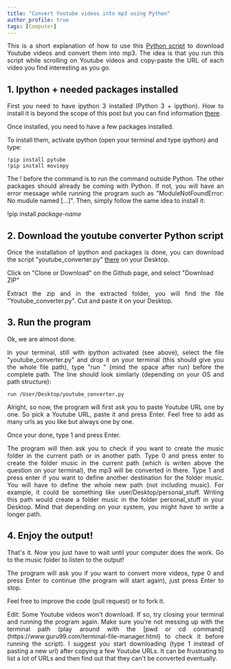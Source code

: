 ```yaml
---
title: "Convert Youtube videos into mp3 using Python"
author_profile: true
tags: [Computer]
---
```


<p align="justify"> 
This is a short explanation of how to use this
<a href="https://github.com/JLefortBesnard/YoutubeConverter">Python script</a>
to download Youtube videos and convert them into mp3. The idea is that you run this script while scrolling on Youtube videos and copy-paste the URL of each video you find interesting as you go.
</p>


## 1. Ipython + needed packages installed
<p align="justify"> 
First you need to have ipython 3 installed (Python 3 + ipython). How to install it is beyond the scope of this post but you can find information <a href="http://jeremylefortbesnard.de/LearnPythonandML/">there</a>.
</p>

Once installed, you need to have a few packages installed. 

To install them, activate ipython (open your terminal and type ipython) and type:

```
!pip install pytube
!pip install moviepy
```
<p align="justify"> 
The ! before the command is to run the command outside Python.
The other packages should already be coming with Python. If not, you will have an error message while running the program such as "ModuleNotFoundError: No mudule named [...]". Then, simply follow the same idea to install it: 
</p>

!pip install _package-name_

  
## 2. Download the youtube converter Python script
<p align="justify">
Once the installation of ipython and packages is done, you can download the script "youtube_converter.py" <a href="https://github.com/JLefortBesnard/YoutubeConverter">there</a> on your Desktop.
</p>

Click on "Clone or Download" on the Github page, and select "Download ZIP"

<p align="justify"> 
Extract the zip and in the extracted folder, you will find the file "Youtube_converter.py".
Cut and paste it on your Desktop.
</p>

## 3. Run the program

Ok, we are almost done.

<p align="justify">
In your terminal, still with ipython activated (see above), select the file "youtube_converter.py" and drop it on your terminal (this should give you the whole file path), type "run " (mind the space after run) before the complete path. The line should look similarly (depending on your OS and path structure):
</p>

```
run /User/Desktop/youtube_converter.py
```
<p align="justify"> 
Alright, so now, the program will first ask you to paste Youtube URL one by one. So pick a Youtube URL, paste it and press Enter. Feel free to add as many urls as you like but always one by one.
</p>

Once your done, type 1 and press Enter.

<p align="justify"> 
The program will then ask you to check if you want to create the music folder in the current path or in another path.
Type 0 and press enter to create the folder music in the current path (which is writen above the question on your terminal), the mp3 will be converted in there.
Type 1 and press enter if you want to define another destination for the folder music. You will have to define the whole new path (not including music). For example, it could be something like user/Desktop/personal_stuff. Writing this path would create a folder music in the folder personal_stuff in your Desktop. Mind that depending on your system, you might have to write a longer path.
</p>



## 4. Enjoy the output!
<p align="justify"> 
That's it. Now you just have to wait until your computer does the work. 
Go to the music folder to listen to the output!
</p>

<p align="justify"> 
The program will ask you if you want to convert more videos, type 0 and press Enter to continue (the program will start again), just press Enter to stop.
</p>

Feel free to improve the code (pull request) or to fork it.

<p align="justify"> 
Edit: Some Youtube videos won't download. If so, try closing your terminal and running the program again. Make sure you're not messing up with the terminal path (play around with the [pwd or cd command](https://www.guru99.com/terminal-file-manager.html) to check it before running the script). I suggest you start downloading (type 1 instead of pasting a new url) after copying a few Youtube URLs. It can be frustrating to list a lot of URLs and then find out that they can't be converted eventually.
 </p>

